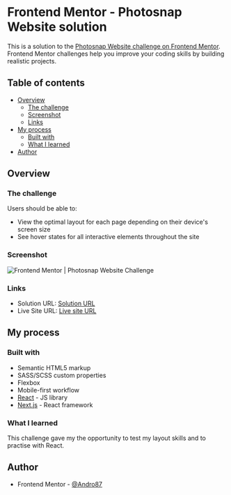 # Frontend Mentor - Photosnap Website solution

This is a solution to the [Photosnap Website challenge on Frontend Mentor](https://www.frontendmentor.io/challenges/photosnap-multipage-website-nMDSrNmNW). Frontend Mentor challenges help you improve your coding skills by building realistic projects.

## Table of contents

-   [Overview](#overview)
    -   [The challenge](#the-challenge)
    -   [Screenshot](#screenshot)
    -   [Links](#links)
-   [My process](#my-process)
    -   [Built with](#built-with)
    -   [What I learned](#what-i-learned)
-   [Author](#author)

## Overview

### The challenge

Users should be able to:

-   View the optimal layout for each page depending on their device's screen size
-   See hover states for all interactive elements throughout the site

### Screenshot

![Frontend Mentor | Photosnap Website Challenge](./public/assets/screenshot.png)

### Links

-   Solution URL: [Solution URL ](https://github.com/Andro87/photosnap-multipage-website.git)
-   Live Site URL: [Live site URL ](https://photosnap-multipage-website-one.vercel.app/)

## My process

### Built with

-   Semantic HTML5 markup
-   SASS/SCSS custom properties
-   Flexbox
-   Mobile-first workflow
-   [React](https://reactjs.org/) - JS library
-   [Next.js](https://nextjs.org/) - React framework

### What I learned

This challenge gave my the opportunity to test my layout skills and to practise with React.

## Author

-   Frontend Mentor - [@Andro87](https://www.frontendmentor.io/profile/Andro87)

